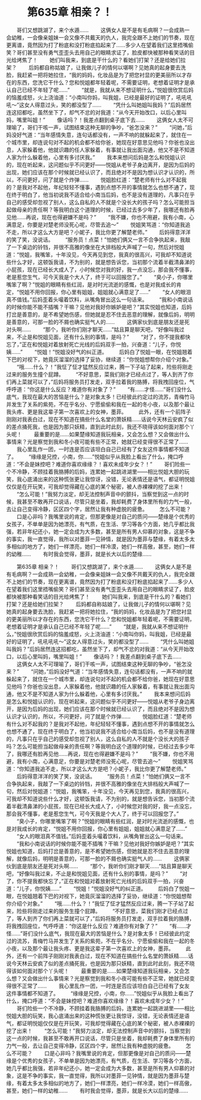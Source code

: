 # 　　第635章 相亲？！
　　哥们又想跳湖了，来个水遁……
　　这俩女人是不是有毛病啊？一会成熟一会幼稚，一会像亲姐妹一会又像不共戴天的仇人，我完全跟不上她们的节奏，现在更离谱，竟然因为打了粉底和没打粉底掐起来了……多少人在望着我们这里捂嘴偷笑？哥们甚至没有勇气歪歪头去用自己的眼睛求证了，脸皮都快被那种看笑话的目光给烤焦了！
　　她们叫我来，到底是干什么的？看她们打架？还是给她们拉架？
　　后妈都自称姑娘了，让我做儿子的情何以堪啊？见她真的起身要去洗脸，我赶紧一把将她拉住，“我的妈妈，化妆品是为了把您衬显的更美丽所以才存在的东西，您洗它干什么？您和悦姐都年轻着呢，不需要证明，老想着证明才是承认自己已经不年轻了呢……”
　　“就是，我就从来不想证明什么，”悦姐很欣赏后妈的恼羞成怒，火上浇油道：“小南叫你妈，叫我姐，已经是最好的证明了，吼吼吼吼～”这女人得意过头，笑的都没型了……
　　“凭什么叫她姐叫我妈？”后妈居然连这招都吃，虽然坐下了，却气不忿的对我道：“从今天开始改口，以后心里叫妈，嘴里叫姐！”
　　像话吗？！我差点翻到桌子底下去……
　　这俩女人太不可理喻了，哥们干咳一声，试图结束这种无聊的争吵，“爸怎没来？”
　　“问她，”后妈没好气道：“当年感情失意，连句话都没有，一声不响的就躲起来了，就住在一个城市里，却连说句对不起的机会都不给你爸，她现在好意思见他吗？你爸也没出息，人家躲着他，他就识趣的任人家躲着，有事就让我出面沟通，他又不是不知道人家为什么躲着他，心里有多讨厌我。”
　　我本来想问后妈是怎么和悦姐认识的，现在听起来，这问题似乎不问更好——悦姐从老爷子身边离开，是因为后妈的出现，她们应该在那个时候就已经认识了，而且绝对不是因为想认识才认识的，所以，不问更好，问了就是个炸弹……
　　悦姐脸红道：“楚老师有什么对不起我的？是我对不起他，年纪轻轻不懂事，遇到点想不开的事情就怎么也想不通了，现在终于明白了，他当初说我不适合给小南当后妈，也不是没有道理的，凡事只在乎自己的感受却忽视了别人，这么自私的人不就是个没长大的孩子吗？怎么可能担当起做母亲的责任啊？等我明白这个道理的时候，已经过去多少年了，我哪还有脸再见他……再说，现在也得避嫌不是吗？”
　　“我不嫌，你也不用避，我有小南，心满意足，你要是对楚老师没死心呢，尽管去追～”
　　悦姐笑骂道：“你知道我追不走，所以才这么大方是吧？小妮子，我比你更了解楚老师。”
　　后妈得意洋洋的笑了笑，没说话。
　　“服务员！点菜！”怕她们俩又一言不合争执起来，我敲了一下桌边的铃铛，并很不高雅的像坐在大排档般大声喊了一句，然后对悦姐道：“悦姐，我嘴笨，十年没见，今天再见到您，我真的很高兴，可我却不知道说些什么才好，这顿饭我请，不为别的，就是想告诉您，当初那个流着半截清鼻涕的小屁孩，现在已经长大成人了，小时候您对我的好，我一点没忘，那会我不懂事，老是惹您生气，可今天我是个大人了，终于可以回报您了。”
　　“臭小子，你哪里嘴笨了啊？”悦姐的眼睛有些红润，是对时光流逝的感慨，也是对我成长的肯定，“悦姐不用你回报，你心里有姐姐，姐姐就心满意足了……”
　　“女人的眼泪真不值钱。”后妈歪着头嘬着饮料，从嘴角冒出这么一句话来。
　　“我和小南说话的时候你能不能不插嘴？干嘛？见他对我好你嫉妒是吧？”其实悦姐也知道，后妈打岔是善意的，是不希望她伤感，但她就是忍不住去恶意的理解，就像后妈，明明是善意的，可那一脸的不屑也确实挺气人的……
　　这俩家伙到底是朋友还是死对头啊……
　　“那个，我听你们刚才聊天……”姑且算是聊天吧，“好像叫我过来，不止是和悦姐见面，还有什么别的事情，是吗？”
　　“对了，你不提我都快忘了，”正在和悦姐对着放射死亡光线的后妈双手一拍，兴奋道：“儿子，你悦姨……”
　　“悦姐！”悦姐没好气的纠正道。
　　后妈白了悦姐一眼，在悦姐翘着下巴的对视下，她竟灰溜溜的选择了妥协，继续道：“你悦姐想帮你介绍个对象。”
　　“哦……什么？！”我怔了怔才猛然反应过来，腾一下子站了起来，险些将刚走过来的服务生撞个屁蹲。
　　“不好意思，菜我们刚才已经点过了，等人到齐了你们再上菜就可以了，”后妈将服务员打发走，双手拉着我的胳膊，将我拽回座位，气呼呼道：“你这是什么反应？难道你有对象了？”
　　“有……才怪……”哥们没什么底气，我现在最大的苦恼是什么？是对象太多！已经彼此约定过的流苏，青梅竹马并发生了关系的紫苑，不在乎名分、宁愿偷偷和我在一起的冬小夜，以及那个最让我头疼、更是我这辈子第一次喜欢上的女神，墨菲。
　　此外，还有一个前阵子刚刚对我表白过，现在不知道在搞些什么名堂的萧妖精……话说今天林云安疯了似的差点捅死我，也是因为那只妖精，直到此时此刻，我还不晓得该如何面对那个丫头呢！
　　最重要的是……如果楚缘知道我玩相亲，又会怎么想？又会做出什么事情来？光是察觉到我和冬小夜可能有些不正常，她就已经变得很不正常了……
　　我心里乱作一团，一时连是否应该坦白自己已经有了女友这件事情都不知道了。
　　“缘缘是兄控，小南，你……”悦姐似乎从我脸上看出了什么，掩口呼道：“不会是妹控吧？难道你喜欢缘缘？！喜欢未成年少女？！”
　　哥们险些一个不冷静，不顾挂着我胳膊的后妈，连累她一起跳进湖里——相比悦姐大胆的玩笑，我心底涌出来的这种慌张更让我惊讶，没错，无论表情还是语气，都证明悦姐仅仅是在开玩笑，可我却觉得藏在心底的某个秘密，被人赤裸裸的挖了出来！
　　“怎么可能！”我努力淡定，却无法控制声音中的颤抖，当察觉到这一点的时候，我甚至不敢再开口说话，尽管只是坐着，我却耗费了身体里所有的力气一般，去让自己变得冷静，区区四个字，居然让我有种虚脱的疲惫。
　　怎么不可能？
　　口是心非吗？我嘴里说的肯定，但那更像是对自己的质问——楚缘是个优秀的女孩子，不单单是因为她漂亮，有气质，在生活、学习等各个方面，她几乎都比我强，若非年纪还小，她一定会成为大多数，甚至是所有男人仰慕的对象，这是不争的事实，我一直觉得，我所以对墨菲一见钟情，就是因为墨菲与楚缘，有着太多太多相似的地方了，她们一样漂亮，她们一样冷漠，她们一样高傲，甚至，她们一样的幼稚……
　　有时我会觉得，墨菲，就是长大以后的楚缘……

　　第635章 相亲？！
　　哥们又想跳湖了，来个水遁……
　　这俩女人是不是有毛病啊？一会成熟一会幼稚，一会像亲姐妹一会又像不共戴天的仇人，我完全跟不上她们的节奏，现在更离谱，竟然因为打了粉底和没打粉底掐起来了……多少人在望着我们这里捂嘴偷笑？哥们甚至没有勇气歪歪头去用自己的眼睛求证了，脸皮都快被那种看笑话的目光给烤焦了！
　　她们叫我来，到底是干什么的？看她们打架？还是给她们拉架？
　　后妈都自称姑娘了，让我做儿子的情何以堪啊？见她真的起身要去洗脸，我赶紧一把将她拉住，“我的妈妈，化妆品是为了把您衬显的更美丽所以才存在的东西，您洗它干什么？您和悦姐都年轻着呢，不需要证明，老想着证明才是承认自己已经不年轻了呢……”
　　“就是，我就从来不想证明什么，”悦姐很欣赏后妈的恼羞成怒，火上浇油道：“小南叫你妈，叫我姐，已经是最好的证明了，吼吼吼吼～”这女人得意过头，笑的都没型了……
　　“凭什么叫她姐叫我妈？”后妈居然连这招都吃，虽然坐下了，却气不忿的对我道：“从今天开始改口，以后心里叫妈，嘴里叫姐！”
　　像话吗？！我差点翻到桌子底下去……
　　这俩女人太不可理喻了，哥们干咳一声，试图结束这种无聊的争吵，“爸怎没来？”
　　“问她，”后妈没好气道：“当年感情失意，连句话都没有，一声不响的就躲起来了，就住在一个城市里，却连说句对不起的机会都不给你爸，她现在好意思见他吗？你爸也没出息，人家躲着他，他就识趣的任人家躲着，有事就让我出面沟通，他又不是不知道人家为什么躲着他，心里有多讨厌我。”
　　我本来想问后妈是怎么和悦姐认识的，现在听起来，这问题似乎不问更好——悦姐从老爷子身边离开，是因为后妈的出现，她们应该在那个时候就已经认识了，而且绝对不是因为想认识才认识的，所以，不问更好，问了就是个炸弹……
　　悦姐脸红道：“楚老师有什么对不起我的？是我对不起他，年纪轻轻不懂事，遇到点想不开的事情就怎么也想不通了，现在终于明白了，他当初说我不适合给小南当后妈，也不是没有道理的，凡事只在乎自己的感受却忽视了别人，这么自私的人不就是个没长大的孩子吗？怎么可能担当起做母亲的责任啊？等我明白这个道理的时候，已经过去多少年了，我哪还有脸再见他……再说，现在也得避嫌不是吗？”
　　“我不嫌，你也不用避，我有小南，心满意足，你要是对楚老师没死心呢，尽管去追～”
　　悦姐笑骂道：“你知道我追不走，所以才这么大方是吧？小妮子，我比你更了解楚老师。”
　　后妈得意洋洋的笑了笑，没说话。
　　“服务员！点菜！”怕她们俩又一言不合争执起来，我敲了一下桌边的铃铛，并很不高雅的像坐在大排档般大声喊了一句，然后对悦姐道：“悦姐，我嘴笨，十年没见，今天再见到您，我真的很高兴，可我却不知道说些什么才好，这顿饭我请，不为别的，就是想告诉您，当初那个流着半截清鼻涕的小屁孩，现在已经长大成人了，小时候您对我的好，我一点没忘，那会我不懂事，老是惹您生气，可今天我是个大人了，终于可以回报您了。”
　　“臭小子，你哪里嘴笨了啊？”悦姐的眼睛有些红润，是对时光流逝的感慨，也是对我成长的肯定，“悦姐不用你回报，你心里有姐姐，姐姐就心满意足了……”
　　“女人的眼泪真不值钱。”后妈歪着头嘬着饮料，从嘴角冒出这么一句话来。
　　“我和小南说话的时候你能不能不插嘴？干嘛？见他对我好你嫉妒是吧？”其实悦姐也知道，后妈打岔是善意的，是不希望她伤感，但她就是忍不住去恶意的理解，就像后妈，明明是善意的，可那一脸的不屑也确实挺气人的……
　　这俩家伙到底是朋友还是死对头啊……
　　“那个，我听你们刚才聊天……”姑且算是聊天吧，“好像叫我过来，不止是和悦姐见面，还有什么别的事情，是吗？”
　　“对了，你不提我都快忘了，”正在和悦姐对着放射死亡光线的后妈双手一拍，兴奋道：“儿子，你悦姨……”
　　“悦姐！”悦姐没好气的纠正道。
　　后妈白了悦姐一眼，在悦姐翘着下巴的对视下，她竟灰溜溜的选择了妥协，继续道：“你悦姐想帮你介绍个对象。”
　　“哦……什么？！”我怔了怔才猛然反应过来，腾一下子站了起来，险些将刚走过来的服务生撞个屁蹲。
　　“不好意思，菜我们刚才已经点过了，等人到齐了你们再上菜就可以了，”后妈将服务员打发走，双手拉着我的胳膊，将我拽回座位，气呼呼道：“你这是什么反应？难道你有对象了？”
　　“有……才怪……”哥们没什么底气，我现在最大的苦恼是什么？是对象太多！已经彼此约定过的流苏，青梅竹马并发生了关系的紫苑，不在乎名分、宁愿偷偷和我在一起的冬小夜，以及那个最让我头疼、更是我这辈子第一次喜欢上的女神，墨菲。
　　此外，还有一个前阵子刚刚对我表白过，现在不知道在搞些什么名堂的萧妖精……话说今天林云安疯了似的差点捅死我，也是因为那只妖精，直到此时此刻，我还不晓得该如何面对那个丫头呢！
　　最重要的是……如果楚缘知道我玩相亲，又会怎么想？又会做出什么事情来？光是察觉到我和冬小夜可能有些不正常，她就已经变得很不正常了……
　　我心里乱作一团，一时连是否应该坦白自己已经有了女友这件事情都不知道了。
　　“缘缘是兄控，小南，你……”悦姐似乎从我脸上看出了什么，掩口呼道：“不会是妹控吧？难道你喜欢缘缘？！喜欢未成年少女？！”
　　哥们险些一个不冷静，不顾挂着我胳膊的后妈，连累她一起跳进湖里——相比悦姐大胆的玩笑，我心底涌出来的这种慌张更让我惊讶，没错，无论表情还是语气，都证明悦姐仅仅是在开玩笑，可我却觉得藏在心底的某个秘密，被人赤裸裸的挖了出来！
　　“怎么可能！”我努力淡定，却无法控制声音中的颤抖，当察觉到这一点的时候，我甚至不敢再开口说话，尽管只是坐着，我却耗费了身体里所有的力气一般，去让自己变得冷静，区区四个字，居然让我有种虚脱的疲惫。
　　怎么不可能？
　　口是心非吗？我嘴里说的肯定，但那更像是对自己的质问——楚缘是个优秀的女孩子，不单单是因为她漂亮，有气质，在生活、学习等各个方面，她几乎都比我强，若非年纪还小，她一定会成为大多数，甚至是所有男人仰慕的对象，这是不争的事实，我一直觉得，我所以对墨菲一见钟情，就是因为墨菲与楚缘，有着太多太多相似的地方了，她们一样漂亮，她们一样冷漠，她们一样高傲，甚至，她们一样的幼稚……
　　有时我会觉得，墨菲，就是长大以后的楚缘……
